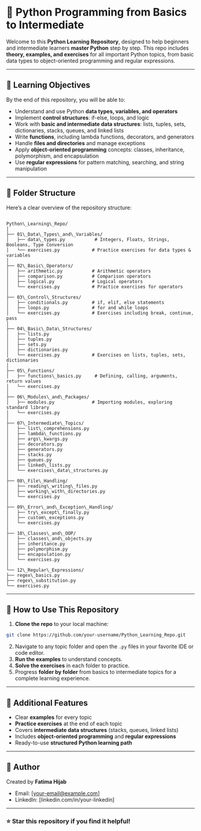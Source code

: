 
# 🐍 Python Programming from Basics to Intermediate  

Welcome to this **Python Learning Repository**, designed to help beginners and intermediate learners **master Python** step by step. This repo includes **theory, examples, and exercises** for all important Python topics, from basic data types to object-oriented programming and regular expressions.  

---

## 🎯 Learning Objectives  

By the end of this repository, you will be able to:  
- Understand and use Python **data types, variables, and operators**  
- Implement **control structures**: if-else, loops, and logic  
- Work with **basic and intermediate data structures**: lists, tuples, sets, dictionaries, stacks, queues, and linked lists  
- Write **functions**, including lambda functions, decorators, and generators  
- Handle **files and directories** and manage exceptions  
- Apply **object-oriented programming** concepts: classes, inheritance, polymorphism, and encapsulation  
- Use **regular expressions** for pattern matching, searching, and string manipulation  

---

## 📁 Folder Structure  

Here’s a clear overview of the repository structure:  

```

Python\_Learning\_Repo/
│
├── 01\_Data\_Types\_and\_Variables/
│   ├── data\_types.py           # Integers, Floats, Strings, Booleans, Type Conversion
│   └── exercises.py            # Practice exercises for data types & variables
│
├── 02\_Basic\_Operators/
│   ├── arithmetic.py           # Arithmetic operators
│   ├── comparison.py           # Comparison operators
│   ├── logical.py              # Logical operators
│   └── exercises.py            # Practice exercises for operators
│
├── 03\_Control\_Structures/
│   ├── conditionals.py         # if, elif, else statements
│   ├── loops.py                # for and while loops
│   └── exercises.py            # Exercises including break, continue, pass
│
├── 04\_Basic\_Data\_Structures/
│   ├── lists.py
│   ├── tuples.py
│   ├── sets.py
│   ├── dictionaries.py
│   └── exercises.py            # Exercises on lists, tuples, sets, dictionaries
│
├── 05\_Functions/
│   ├── functions\_basics.py     # Defining, calling, arguments, return values
│   └── exercises.py
│
├── 06\_Modules\_and\_Packages/
│   ├── modules.py              # Importing modules, exploring standard library
│   └── exercises.py
│
├── 07\_Intermediate\_Topics/
│   ├── list\_comprehensions.py
│   ├── lambda\_functions.py
│   ├── args\_kwargs.py
│   ├── decorators.py
│   ├── generators.py
│   ├── stacks.py
│   ├── queues.py
│   ├── linked\_lists.py
│   └── exercises\_data\_structures.py
│
├── 08\_File\_Handling/
│   ├── reading\_writing\_files.py
│   ├── working\_with\_directories.py
│   └── exercises.py
│
├── 09\_Error\_and\_Exception\_Handling/
│   ├── try\_except\_finally.py
│   ├── custom\_exceptions.py
│   └── exercises.py
│
├── 10\_Classes\_and\_OOP/
│   ├── classes\_and\_objects.py
│   ├── inheritance.py
│   ├── polymorphism.py
│   ├── encapsulation.py
│   └── exercises.py
│
└── 12\_Regular\_Expressions/
├── regex\_basics.py
├── regex\_substitution.py
└── exercises.py

````

---

## 📝 How to Use This Repository  

1. **Clone the repo** to your local machine:  

```bash
git clone https://github.com/your-username/Python_Learning_Repo.git
````

2. Navigate to any topic folder and open the `.py` files in your favorite IDE or code editor.
3. **Run the examples** to understand concepts.
4. **Solve the exercises** in each folder to practice.
5. Progress **folder by folder** from basics to intermediate topics for a complete learning experience.

---

## 🚀 Additional Features

* Clear **examples** for every topic
* **Practice exercises** at the end of each topic
* Covers **intermediate data structures** (stacks, queues, linked lists)
* Includes **object-oriented programming** and **regular expressions**
* Ready-to-use **structured Python learning path**

---

## 📌 Author

Created by **Fatima Hijab**

* Email: \[[your-email@example.com](fatimahijab769@gmail.com)]
* LinkedIn: \[linkedin.com/in/your-linkedin]

---

### ⭐ Star this repository if you find it helpful!

